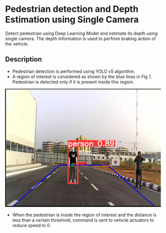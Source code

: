 # Pedestrian detection and Depth Estimation using Single Camera

Detect pedestrian using Deep Learning Model and estimate its depth using single camera. The depth information is used to perfrom braking action of the vehicle.

## Description

* Pedestrian detection is performed using YOLO v5 algorithm.
* A region of interest is considered as shown by the blue lines in Fig 1. Pedestrian is detected only if it is present inside this region.

![alt text](https://github.com/Aish47/MTech_Project/blob/main/Stereo_Vision_Camera/MonoCam_DepthEstimation/fig1.png?raw=true)  

* When the pedestrian is inside the region of interest and the distance is less than a certain threshold, command is sent to vehicle actuators to reduce speed to 0.

